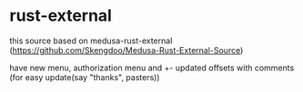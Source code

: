 # rust-external

this source based on medusa-rust-external (https://github.com/Skengdoo/Medusa-Rust-External-Source)

have new menu, authorization menu and +- updated offsets with comments (for easy update(say "thanks", pasters))
